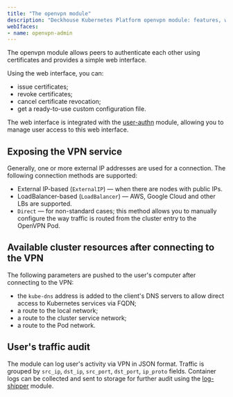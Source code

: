 ```yaml
---
title: "The openvpn module"
description: "Deckhouse Kubernetes Platform openvpn module: features, web interface, options for publishing the VPN service, available cluster resources after connection, and audit of user connections."
webIfaces:
- name: openvpn-admin
---
```


The openvpn module allows peers to authenticate each other using certificates and provides a simple web interface.

Using the web interface, you can:
- issue certificates;
- revoke certificates;
- cancel certificate revocation;
- get a ready-to-use custom configuration file.

The web interface is integrated with the [user-authn](../user-authn/) module, allowing you to manage user access to this web interface.

## Exposing the VPN service

Generally, one or more external IP addresses are used for a connection. The following connection methods are supported:
- External IP-based (`ExternalIP`) — when there are nodes with public IPs.
- LoadBalancer-based (`LoadBalancer`) — AWS, Google Cloud and other LBs are supported.
- `Direct` — for non-standard cases; this method allows you to manually configure the way traffic is routed from the cluster entry to the OpenVPN Pod.

## Available cluster resources after connecting to the VPN

The following parameters are pushed to the user's computer after connecting to the VPN:
- the `kube-dns` address is added to the client's DNS servers to allow direct access to Kubernetes services via FQDN;
- a route to the local network;
- a route to the cluster service network;
- a route to the Pod network.

## User's traffic audit

The module can log user's activity via VPN in JSON format. Traffic is grouped
by `src_ip`, `dst_ip`, `src_port`, `dst_port`, `ip_proto` fields. Container logs can be collected and sent to storage for further audit
using the [log-shipper](../log-shipper/) module.
